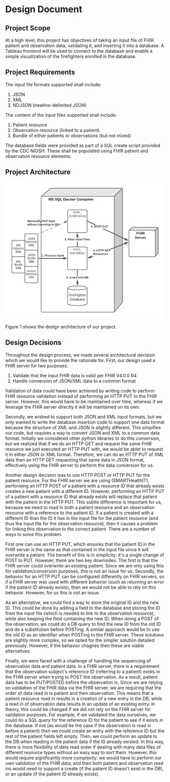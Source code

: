 # Design Document

## Project Scope
At a high level, this project has objectives of taking an input file of FHIR patient and observation data, validating it, and inserting it into a database.  A Tableau
frontend will be used to connect to the database and enable a simple visualization of the firefighters enrolled in the database.

## Project Requirements
The input file formats supported shall include:
  1) JSON
  2) XML
  3) NDJSON (newline-delimited JSON)

The content of the input files supported shall include:
  1) Patient resource
  2) Observation resource (linked to a patient)
  3) Bundle of either patients or observations (but not mixed)

The database fields were provided as part of a SQL create script provided by the CDC NIOSH.  These shall be populated using FHIR patient and observation resource elements.

## Project Architecture
![Figure 1](../../collateral/architecture.png)

Figure 1 shows the design architecture of our project.


## Design Decisions
Throughout the design process, we made several architectural decision which we would like to provide the rationale for.  First, our design used a FHIR server for two
purposes: 
  1) Validate that the input FHIR data is valid per FHIR V4.0.0 R4
  2) Handle conversion of JSON/XML data to a common format

Validation of data could have been achieved by writing code to perform FHIR resource validation instead of performing an HTTP PUT to the FHIR server.  However, this would
have to be maintained over time, whereas if we leverage the FHIR server directly it will be maintained on its own.  

Secondly, we wished to support both JSON and XML input formats, but we only wanted to write the database insertion code to support one data format because the structure of
XML and JSON is slightly different.  This simpifies our code, but requires a way to convert JSON and XML to a common data format.  Initially we considered other python
libraries to do this conversion, but we realized that if we do an HTTP GET and request the same FHIR resource we just executed an HTTP PUT with, we would be ablet to request
it in either JSON or XML format.  Therefore, we can do an HTTP PUT of XML data then an HTTP GET requesting that same data in JSON format, effectively using the FHIR server to
perform the data conversion for us.

Another design decision was to use HTTP POST or HTTP PUT for the patient resource.  For the FHIR server we are using (SMARTHealthIT), performing an HTTP POST of a patient
with a resource ID that already exists creates a new patient with a different ID.  However, performing an HTTP PUT of a patient with a resource ID that already exists will
replace that patient with the patient in the HTTP PUT.  This subtle difference is important for us, because we need to read in both a patient resource and an observation
resource with a reference to the patient ID.  If a patient is created with a different ID than the ID it has in the input file for the patient resource (and thus the input
file for the observation resource), then it causes a problem for linking this observation to the correct patient.  There are a number of ways to solve this problem.  

First one can use an HTTP PUT, which ensures that the patient ID in the FHIR server is the same as that contained in the input file since it will overwrite a patient.  The
benefit of this is in simplicity: it's a single change of POST to PUT.  However, there are two key downsides.  The first is that the FHIR server could overwrite an existing
patient.  Since we are only using this for validation/conversion purposes, this is not an issue for us.  Secondly, the behavior for an HTTP PUT can be configured differently
on FHIR servers, so if a FHIR server was used with different behavior (such as returning an error if the patient ID already exists), then we would not be able to rely on this
behavior.  However, for us this is not an issue.

As an alternative, we could find a way to store the original ID and the new ID.  This could be done by adding a field to the database and storing the ID from the input file
(which is needed to link to the observation resource), while also keeping the field containing the new ID.  When doing a POST of the observation, we could do a DB query to
find the new ID from the old ID and do a substitution before POSTing. A similar approach would be to use the old ID as an identifier when POSTing to the FHIR server.  These
solutions are slightly more complex, so we opted for the simpler solution detailed previously.  However, if the behavior chagnes then these are viable alternatives.

Finally, we were faced with a challenge of handling the sequencing of observation data and patient data.  In a FHIR server, there is a requirement that the observation
subject's reference ID (referring to a patient) exists in the FHIR server when trying to POST the observation.  As a result, patient data has to be PUT/POSTED before the
observation is.  Since we are relying on validation of the FHIR data via the FHIR server, we are requiring that the order of data read in is patient and then observation.
This means that a patient resource read in results in a creation of a new entry in the DB, while a read in of observation data results in an update of an existing entry.  In
theory, this could be changed if we did not rely on the FHIR server for validation purposes.  For example, if we validated the data ourselves, we could do a SQL query for the
reference ID for the patient to see if it exists in the database.  If not (as would be the case if the observation is read in before a patient) then we could create an entry
with the reference ID but the rest of the patient fields left empty.  Then, we could perform an update to the DB when reading in the patient data if the ID already existed.
In this way, there is more flexibility of data read order if dealing with many data files of different resource types without an easy way to sort them.  However, this would
require significantly more complexity: we would have to perform our own validation of the FHIR data, and then both patient and observation read ins would need to support a
create (if the patient ID doesn't exist in the DB), or an update (if the patient ID already exists).


